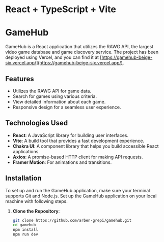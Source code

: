 # React + TypeScript + Vite

# GameHub

GameHub is a React application that utilizes the RAWG API, the largest video game database and game discovery service. The project has been deployed using Vercel, and you can find it at [https://gamehub-beige-six.vercel.app/](https://gamehub-beige-six.vercel.app/).


## Features

- Utilizes the RAWG API for game data.
- Search for games using various criteria.
- View detailed information about each game.
- Responsive design for a seamless user experience.

## Technologies Used

- **React**: A JavaScript library for building user interfaces.
- **Vite**: A build tool that provides a fast development experience.
- **Chakra UI**: A component library that helps you build accessible React applications.
- **Axios**: A promise-based HTTP client for making API requests.
- **Framer Motion**: For animations and transitions.

## Installation

To set up and run the GameHub application, make sure your terminal supports Git and Node.js. 
Set up the GameHub application on your local machine with following steps.

1. **Clone the Repository**:

   ```bash
   git clone https://github.com/arben-grepi/gamehub.git
   cd gamehub
   npm install
   npm run dev


